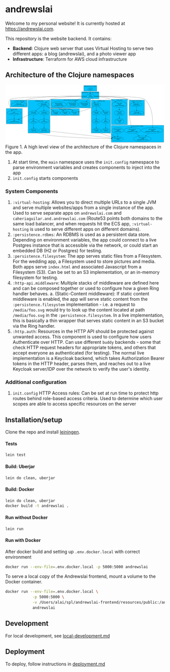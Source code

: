 # andrewslai

Welcome to my personal website! It is currently hosted at https://andrewslai.com.  

This repository is the website backend. It contains:

- **Backend**: Clojure web server that uses Virtual Hosting to serve two different apps: 
               a blog (andrewslai), and a photo viewer app  
- **Infrastructure**: Terraform for AWS cloud infrastructure  

## Architecture of the Clojure namespaces

![Architecture](2022-09-13-architecture.svg)
Figure 1. A high level view of the architecture of the Clojure namespaces in the app.

1. At start time, the `main` namespace uses the `init.config` namespace to parse
   environment variables and creates components to inject into the app
2. `init.config` starts components

### System Components
1. `:virtual-hosting`: Allows you to direct multiple URLs to a single JVM and
   serve multiple websites/apps from a single instance of the app. Used to serve
   separate apps on `andrewslai.com` and `caheriaguilar.and.andrewslai.com`
   (Route53 points both domains to the same load balancer, and when requests hit
   the ECS app, `:virtual-hosting` is used to serve different apps on different
   domains).
2. `:persistence.rdbms`: An RDBMS is used as a persistent data store. Depending
   on environment variables, the app could connect to a live Postgres instance
   that is accessible via the network, or could start an embedded DB (H2 or
   Postgres) for testing.
3. `:persistence.filesystem`: The app serves static files from a Filesystem.
   For the wedding app, a Filesystem used to store pictures and media. Both apps
   serve `index.html` and associated Javascript from a Filesystem (S3). Can be
   set to an S3 implementation, or an in-memory filesystem for testing.
4. `:http-api.middleware`: Multiple stacks of middleware are defined here and
   can be composed together or used to configure how a given Ring handler
   behaves.
   a. (Static-Content middleware): If static content middleware is enabled, the
       app will serve static content from the `:persistence.filesystem`
       implementation - i.e. a request to `/media/foo.svg` would try to look up
       the content located at path `/media/foo.svg` in the `:persistence.filesystem`.
       In a live implementation, this is basically a thin wrapper that serves
       static content in an S3 bucket via the Ring handler.
5. `:http.auth`: Resources in the HTTP API should be protected against unwanted
   access. This component is used to configure how users Authenticate over HTTP.
   Can use different `buddy` backends - some that check HTTP request headers for
   appropriate tokens, and others that accept everyone as authenticated (for
   testing). The normal live implementation is a Keycloak backend, which takes
   Authorization Bearer tokens in the HTTP header, parses them, and reaches out
   to a live Keycloak server/IDP over the network to verify the user's identity.

### Additional configuration
1. `init.config` HTTP Access rules: Can be set at run time to protect http
   routes behind role-based access criteria. Used to determine which user scopes
   are able to access specific resources on the server

## Installation/setup
Clone the repo and install [leiningen](https://leiningen.org/).  

#### Tests
```bash
lein test

```

#### Build: Uberjar
```bash
lein do clean, uberjar
```

#### Build: Docker
```bash
lein do clean, uberjar
docker build -t andrewslai .
```

#### Run without Docker
``` bash
lein run
```

#### Run with Docker
After docker build and setting up `.env.docker.local` with correct environment

``` bash
docker run --env-file=.env.docker.local -p 5000:5000 andrewslai
```

To serve a local copy of the Andrewslai frontend, mount a volume to the Docker
container.
``` bash
docker run --env-file=.env.docker.local \
            -p 5000:5000 \
            -v /Users/alai/spl/andrewslai-frontend/resources/public:/andrewslai-frontend/resources/public \
            andrewslai
```


## Development
For local development, see [local-development.md](./docs/local-development.md)

## Deployment
To deploy, follow instructions in [deployment.md](./docs/deployment.md)
